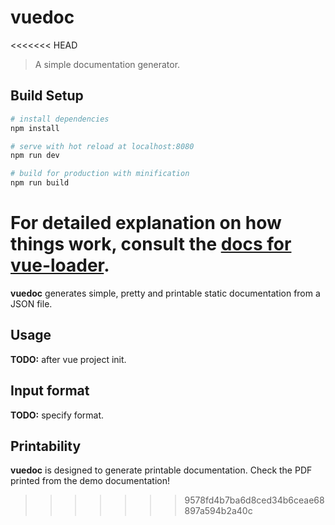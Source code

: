 # vuedoc
<<<<<<< HEAD

> A simple documentation generator.

## Build Setup

``` bash
# install dependencies
npm install

# serve with hot reload at localhost:8080
npm run dev

# build for production with minification
npm run build
```

For detailed explanation on how things work, consult the [docs for vue-loader](http://vuejs.github.io/vue-loader).
=======
**vuedoc** generates simple, pretty and printable static documentation from a JSON file.

## Usage
**TODO:** after vue project init.

## Input format
**TODO:** specify format.

## Printability
**vuedoc** is designed to generate printable documentation. Check the PDF printed from the demo documentation!
>>>>>>> 9578fd4b7ba6d8ced34b6ceae68897a594b2a40c
